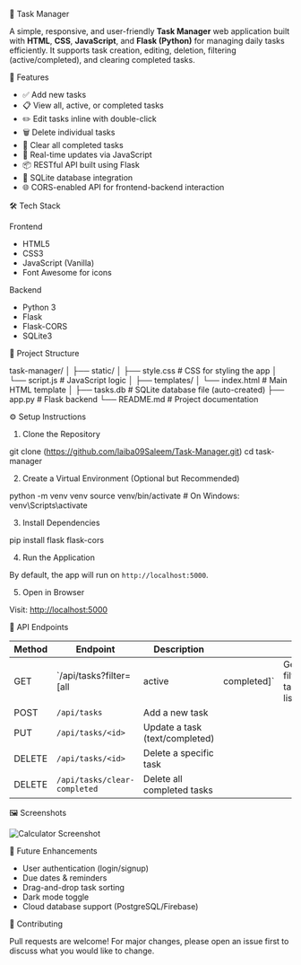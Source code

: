 📝 Task Manager

A simple, responsive, and user-friendly **Task Manager** web application built with **HTML**, **CSS**, **JavaScript**, and **Flask (Python)** for managing daily tasks efficiently. It supports task creation, editing, deletion, filtering (active/completed), and clearing completed tasks.

🚀 Features

* ✅ Add new tasks
* 📋 View all, active, or completed tasks
* ✏️ Edit tasks inline with double-click
* 🗑️ Delete individual tasks
* 🧹 Clear all completed tasks
* 🔄 Real-time updates via JavaScript
* 📦 RESTful API built using Flask
* 💾 SQLite database integration
* 🌐 CORS-enabled API for frontend-backend interaction

🛠️ Tech Stack

Frontend

* HTML5
* CSS3
* JavaScript (Vanilla)
* Font Awesome for icons

Backend

* Python 3
* Flask
* Flask-CORS
* SQLite3

📂 Project Structure


task-manager/
│
├── static/
│   ├── style.css         # CSS for styling the app
│   └── script.js         # JavaScript logic
│
├── templates/
│   └── index.html        # Main HTML template
│
├── tasks.db              # SQLite database file (auto-created)
├── app.py                # Flask backend
└── README.md             # Project documentation


⚙️ Setup Instructions

1. Clone the Repository

git clone (https://github.com/laiba09Saleem/Task-Manager.git)
cd task-manager

2. Create a Virtual Environment (Optional but Recommended)


python -m venv venv
source venv/bin/activate  # On Windows: venv\Scripts\activate

3. Install Dependencies

pip install flask flask-cors

4. Run the Application

By default, the app will run on `http://localhost:5000`.

5. Open in Browser

Visit: [http://localhost:5000](http://localhost:5000)

📡 API Endpoints

| Method | Endpoint                     | Description                    |              |                        |
| ------ | ---------------------------- | ------------------------------ | ------------ | ---------------------- |
| GET    | \`/api/tasks?filter=\[all    | active                         | completed]\` | Get filtered task list |
| POST   | `/api/tasks`                 | Add a new task                 |              |                        |
| PUT    | `/api/tasks/<id>`            | Update a task (text/completed) |              |                        |
| DELETE | `/api/tasks/<id>`            | Delete a specific task         |              |                        |
| DELETE | `/api/tasks/clear-completed` | Delete all completed tasks     |              |                        |

🖼️ Screenshots

![Calculator Screenshot](Task_Manager.png)

📌 Future Enhancements

* User authentication (login/signup)
* Due dates & reminders
* Drag-and-drop task sorting
* Dark mode toggle
* Cloud database support (PostgreSQL/Firebase)

🤝 Contributing

Pull requests are welcome! For major changes, please open an issue first to discuss what you would like to change.
